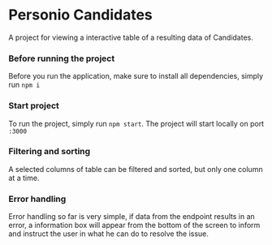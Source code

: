 # Personio Candidates
A project for viewing a interactive table of a resulting data of Candidates.

### Before running the project
Before you run the application, make sure to install all dependencies, simply run `npm i`

### Start project
To run the project, simply run `npm start`. The project will start locally on port `:3000`

### Filtering and sorting
A selected columns of table can be filtered and sorted, but only one column at a time.

### Error handling
Error handling so far is very simple, if data from the endpoint results in an error, a information box will appear from the bottom of the screen to inform and instruct the user in what he can do to resolve the issue.
